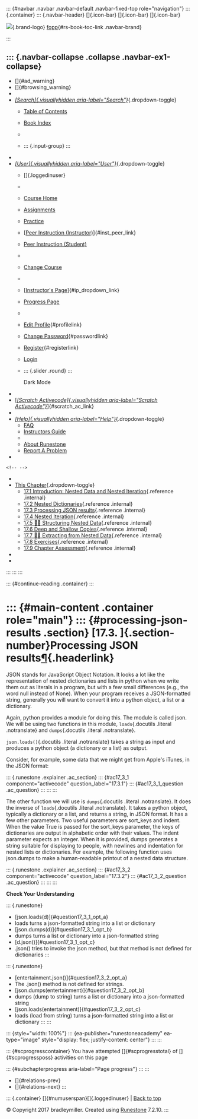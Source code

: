 ::: {#navbar .navbar .navbar-default .navbar-fixed-top role="navigation"}
::: {.container}
::: {.navbar-header}
[]{.icon-bar} []{.icon-bar} []{.icon-bar}

<div>

[![](../_static/img/RAIcon.png)](/runestone/default/user/login){.brand-logo}
[fopp](../index.html){#rs-book-toc-link .navbar-brand}

</div>
:::

::: {.navbar-collapse .collapse .navbar-ex1-collapse}
-   
-   []{#ad_warning}
-   []{#browsing_warning}
-   
-   [*[Search]{.visuallyhidden
    aria-label="Search"}*](#){.dropdown-toggle}
    -   [Table of Contents](../index.html)

    -   [Book Index](../genindex.html)

    -   

    -   ::: {.input-group}
        :::
-   
-   [*[User]{.visuallyhidden aria-label="User"}*](#){.dropdown-toggle}
    -   []{.loggedinuser}

    -   

    -   [Course Home](/ns/course/index)

    -   [Assignments](/assignment/student/chooseAssignment)

    -   [Practice](/runestone/assignments/practice)

    -   [[Peer Instruction
        (Instructor)](/runestone/peer/instructor.html)]{#inst_peer_link}

    -   [Peer Instruction (Student)](/runestone/peer/student.html)

    -   

    -   [Change Course](/runestone/default/courses)

    -   

    -   [[Instructor\'s
        Page](/runestone/admin/index)]{#ip_dropdown_link}

    -   [Progress Page](/runestone/dashboard/studentreport)

    -   

    -   [Edit Profile](/runestone/default/user/profile){#profilelink}

    -   [Change
        Password](/runestone/default/user/change_password){#passwordlink}

    -   [Register](/runestone/default/user/register){#registerlink}

    -   [Login](#)

    -   ::: {.slider .round}
        :::

        Dark Mode
-   
-   [[*[Scratch Activecode]{.visuallyhidden
    aria-label="Scratch Activecode"}*](javascript:runestoneComponents.popupScratchAC())]{#scratch_ac_link}
-   
-   [*[Help]{.visuallyhidden aria-label="Help"}*](#){.dropdown-toggle}
    -   [FAQ](http://runestoneinteractive.org/pages/faq.html)
    -   [Instructors Guide](https://guide.runestone.academy)
    -   
    -   [About Runestone](http://runestoneinteractive.org)
    -   [Report A
        Problem](/runestone/default/reportabug?course=fopp&page=jsonlib)
-   

```{=html}
<!-- -->
```
-   
-   [This Chapter](../index.html){.dropdown-toggle}
    -   [17.1 Introduction: Nested Data and Nested
        Iteration](ListswithComplexItems.html){.reference .internal}
    -   [17.2 Nested Dictionaries](NestedDictionaries.html){.reference
        .internal}
    -   [17.3 Processing JSON results](jsonlib.html){.reference
        .internal}
    -   [17.4 Nested Iteration](NestedIteration.html){.reference
        .internal}
    -   [17.5 👩‍💻 Structuring Nested
        Data](WPStructuringNestedData.html){.reference .internal}
    -   [17.6 Deep and Shallow
        Copies](DeepandShallowCopies.html){.reference .internal}
    -   [17.7 👩‍💻 Extracting from Nested
        Data](WPExtractFromNestedData.html){.reference .internal}
    -   [17.8 Exercises](Exercises.html){.reference .internal}
    -   [17.9 Chapter Assessment](ChapterAssessment.html){.reference
        .internal}
-   
-   
:::
:::
:::

::: {#continue-reading .container}
:::

::: {#main-content .container role="main"}
::: {#processing-json-results .section}
[17.3. ]{.section-number}Processing JSON results[¶](#processing-json-results "Permalink to this heading"){.headerlink}
======================================================================================================================

JSON stands for JavaScript Object Notation. It looks a lot like the
representation of nested dictionaries and lists in python when we write
them out as literals in a program, but with a few small differences
(e.g., the word null instead of None). When your program receives a
JSON-formatted string, generally you will want to convert it into a
python object, a list or a dictionary.

Again, python provides a module for doing this. The module is called
json. We will be using two functions in this module, `loads`{.docutils
.literal .notranslate} and `dumps`{.docutils .literal .notranslate}.

`json.loads()`{.docutils .literal .notranslate} takes a string as input
and produces a python object (a dictionary or a list) as output.

Consider, for example, some data that we might get from Apple's iTunes,
in the JSON format:

::: {.runestone .explainer .ac_section}
::: {#ac17_3_1 component="activecode" question_label="17.3.1"}
::: {#ac17_3_1_question .ac_question}
:::
:::
:::

The other function we will use is `dumps`{.docutils .literal
.notranslate}. It does the inverse of `loads`{.docutils .literal
.notranslate}. It takes a python object, typically a dictionary or a
list, and returns a string, in JSON format. It has a few other
parameters. Two useful parameters are sort\_keys and indent. When the
value True is passed for the sort\_keys parameter, the keys of
dictionaries are output in alphabetic order with their values. The
indent parameter expects an integer. When it is provided, dumps
generates a string suitable for displaying to people, with newlines and
indentation for nested lists or dictionaries. For example, the following
function uses json.dumps to make a human-readable printout of a nested
data structure.

::: {.runestone .explainer .ac_section}
::: {#ac17_3_2 component="activecode" question_label="17.3.2"}
::: {#ac17_3_2_question .ac_question}
:::
:::
:::

**Check Your Understanding**

::: {.runestone}
-   [json.loads(d)]{#question17_3_1_opt_a}
-   loads turns a json-formatted string into a list or dictionary
-   [json.dumps(d)]{#question17_3_1_opt_b}
-   dumps turns a list or dictionary into a json-formatted string
-   [d.json()]{#question17_3_1_opt_c}
-   .json() tries to invoke the json method, but that method is not
    defined for dictionaries
:::

::: {.runestone}
-   [entertainment.json()]{#question17_3_2_opt_a}
-   The .json() method is not defined for strings.
-   [json.dumps(entertainment)]{#question17_3_2_opt_b}
-   dumps (dump to string) turns a list or dictionary into a
    json-formatted string
-   [json.loads(entertainment)]{#question17_3_2_opt_c}
-   loads (load from string) turns a json-formatted string into a list
    or dictionary
:::
:::

::: {style="width: 100%"}
::: {ea-publisher="runestoneacademy" ea-type="image" style="display: flex; justify-content: center"}
:::
:::

::: {#scprogresscontainer}
You have attempted []{#scprogresstotal} of []{#scprogressposs}
activities on this page

::: {#subchapterprogress aria-label="Page progress"}
:::
:::

-   [[](NestedDictionaries.html)]{#relations-prev}
-   [[](NestedIteration.html)]{#relations-next}
:::

::: {.container}
[]{#numuserspan}[]{.loggedinuser} \| [Back to top](#)

© Copyright 2017 bradleymiller. Created using
[Runestone](http://runestoneinteractive.org/) 7.2.10.
:::
